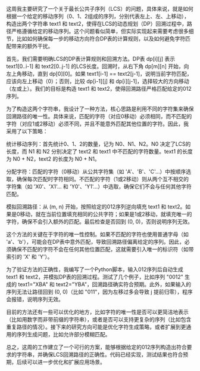 <!--
 * @Author: LetMeFly
 * @Date: 2025-06-02 16:50:19
 * @LastEditors: LetMeFly.xyz
 * @LastEditTime: 2025-06-02 16:50:21
-->
这周我主要研究了一个关于最长公共子序列（LCS）的问题，具体来说，就是如何根据一个给定的移动序列（0、1、2组成的序列，分别代表左上、左、上移动），构造出两个字符串 text1 和 text2，使得在LCS的动态规划（DP）回溯过程中，路径严格遵循给定的移动序列。这个问题看似简单，但实际实现起来需要考虑很多细节，比如如何确保每一步的移动方向符合DP表的计算规则，以及如何避免字符匹配带来的额外干扰。

首先，我们需要明确LCS的DP表计算规则和回溯方法。DP表 dp[i][j] 表示 text1[0..i-1] 和 text2[0..j-1] 的LCS长度。回溯时，从右下角 dp[m][n] 开始，向左上角移动，直到 dp[0][0]。如果 text1[i-1] == text2[j-1]，说明当前字符匹配，应该向左上移动（0）；否则，比较 dp[i-1][j] 和 dp[i][j-1]，选择较大的方向移动（左或上）。我们的目标是构造 text1 和 text2，使得回溯路径严格匹配给定的012序列。

为了构造这两个字符串，我设计了一种方法，核心思路是利用不同的字符集来确保回溯路径的唯一性。具体来说，匹配的字符（对应0移动）必须相同，而不匹配的字符（对应1或2移动）必须不同，并且不能意外匹配其他位置的字符。因此，我采用了以下策略：

统计移动序列：首先统计0、1、2的数量，记为 N0、N1、N2。N0 决定了LCS的长度，而 N1 和 N2 分别决定了 text2 和 text1 中不匹配的字符数量。text1 的长度为 N0 + N2，text2 的长度为 N0 + N1。

分配字符：匹配的字符（0移动）从公共字符集（如 'A'、'B'、'C'…）中按顺序选取，确保每次匹配时字符相同。不匹配的字符（1或2移动）则从两个互不相交的字符集（如 'X0'、'X1'… 和 'Y0'、'Y1'…）中选取，确保它们不会与任何其他字符匹配。

模拟回溯路径：从 (m, n) 开始，按照给定的012序列逆向填充 text1 和 text2。如果是0移动，就在当前位置填充相同的公共字符；如果是1或2移动，就填充唯一的字符，确保不会引入额外的匹配。最后检查是否回到 (0, 0)，否则说明序列无效。

这个方法的关键在于字符的唯一性控制。如果不匹配的字符也使用普通字母（如 'a'、'b'），可能会在DP表中意外匹配，导致回溯路径偏离给定的序列。因此，必须确保不匹配的字符不会在任何其他位置匹配，这就需要引入唯一的标识符（如带索引的 'X' 和 'Y'）。

为了验证方法的正确性，我编写了一个Python脚本，输入012序列后自动生成 text1 和 text2，并模拟DP表的回溯过程。测试了几个例子，比如序列 "0012" 生成的 text1="XBA" 和 text2="YBA"，回溯路径确实符合预期。此外，如果输入的序列无法让路径回到 (0, 0)（比如 "011"，因为左移过多会导致 j 提前归零），程序会报错，说明序列无效。

目前的方法还有一些可以优化的地方，比如字符的唯一性是否可以更简洁地表示（比如用数字而非带前缀的字符串），或者是否可以支持更复杂的序列（比如包含重复路径的情况）。接下来的研究方向可能是优化字符生成策略，或者扩展到更通用的序列生成问题，比如允许部分模糊匹配。

总之，这周的工作建立了一个可行的方案，能够根据给定的012序列构造出符合要求的字符串，并确保LCS回溯路径的正确性。代码已经实现，测试结果也符合预期，后续可以进一步优化和扩展应用场景。